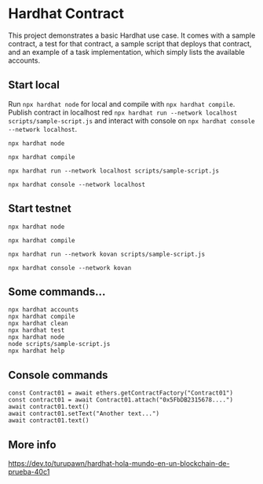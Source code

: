 # Hardhat Contract

This project demonstrates a basic Hardhat use case. It comes with a sample contract, a test for that contract, a sample script that deploys that contract, and an example of a task implementation, which simply lists the available accounts.

## Start local

Run `npx hardhat node` for local and compile with `npx hardhat compile`. Publish contract in localhost red `npx hardhat run --network localhost scripts/sample-script.js` and interact with console on `npx hardhat console --network localhost`.

```
npx hardhat node

npx hardhat compile

npx hardhat run --network localhost scripts/sample-script.js

npx hardhat console --network localhost
```

## Start testnet

```
npx hardhat node

npx hardhat compile

npx hardhat run --network kovan scripts/sample-script.js

npx hardhat console --network kovan
```

## Some commands...

```shell
npx hardhat accounts
npx hardhat compile
npx hardhat clean
npx hardhat test
npx hardhat node
node scripts/sample-script.js
npx hardhat help
```

## Console commands

```shell
const Contract01 = await ethers.getContractFactory("Contract01")
const contract01 = await Contract01.attach("0x5FbDB2315678....")
await contract01.text()
await contract01.setText("Another text...")
await contract01.text()
```

## More info

https://dev.to/turupawn/hardhat-hola-mundo-en-un-blockchain-de-prueba-40c1